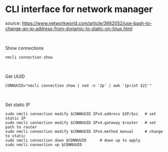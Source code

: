 # CLI interface for network manager

source: https://www.networkworld.com/article/3662052/use-bash-to-change-an-ip-address-from-dynamic-to-static-on-linux.html

<br>

Show connections
```
nmcli connection show
```

<br>

Get UUID
```
CONNUUID="nmcli connection show | sed -n '2p' | awk '{print $2}'"
```

<br>

Set static IP 
```
sudo nmcli connection modify $CONNUUID IPv4.address $IP/$sz   # set static IP
sudo nmcli connection modify $CONNUUID IPv4.gateway $router   # set path to router
sudo nmcli connection modify $CONNUUID IPv4.method manual     # change to static
sudo nmcli connection down $CONNUUID      # down up to apply
sudo nmcli connection up $CONNUUID
```

